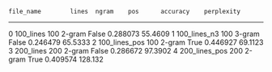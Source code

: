     file_name        lines  ngram    pos      accuracy    perplexity
--  -------------  -------  -------  -----  ----------  ------------
 0  100_lines          100  2-gram   False    0.288073       55.4609
 1  100_lines_n3       100  3-gram   False    0.246479       65.5333
 2  100_lines_pos      100  2-gram   True     0.446927       69.1123
 3  200_lines          200  2-gram   False    0.286672       97.3902
 4  200_lines_pos      200  2-gram   True     0.409574      128.132